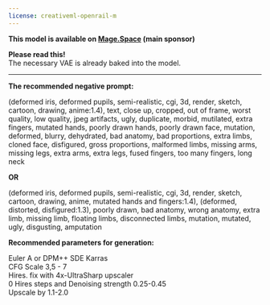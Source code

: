 ```yaml
---
license: creativeml-openrail-m
---
```

<b>This model is available on <a href="https://www.mage.space/">Mage.Space</a> (main sponsor)</b><br>

<b>Please read this!</b><br>
The necessary VAE is already baked into the model.<br>

<hr/>

<b>The recommended negative prompt:</b><br>

(deformed iris, deformed pupils, semi-realistic, cgi, 3d, render, sketch, cartoon, drawing, anime:1.4), text, close up, cropped, out of frame, worst quality, low quality, jpeg artifacts, ugly, duplicate, morbid, mutilated, extra fingers, mutated hands, poorly drawn hands, poorly drawn face, mutation, deformed, blurry, dehydrated, bad anatomy, bad proportions, extra limbs, cloned face, disfigured, gross proportions, malformed limbs, missing arms, missing legs, extra arms, extra legs, fused fingers, too many fingers, long neck<br>

<b>OR</b><br>

(deformed iris, deformed pupils, semi-realistic, cgi, 3d, render, sketch, cartoon, drawing, anime, mutated hands and fingers:1.4), (deformed, distorted, disfigured:1.3), poorly drawn, bad anatomy, wrong anatomy, extra limb, missing limb, floating limbs, disconnected limbs, mutation, mutated, ugly, disgusting, amputation

<b>Recommended parameters for generation:</b><br>

Euler A or DPM++ SDE Karras<br>
CFG Scale 3,5 - 7<br>
Hires. fix with 4x-UltraSharp upscaler<br>
0 Hires steps and Denoising strength 0.25-0.45<br>
Upscale by 1.1-2.0
